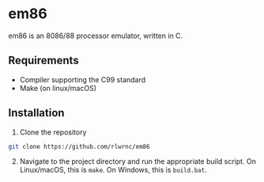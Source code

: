 # em86

em86 is an 8086/88 processor emulator, written in C.

## Requirements

* Compiler supporting the C99 standard
* Make (on linux/macOS)

## Installation

1. Clone the repository

```sh
git clone https://github.com/rlwrnc/em86
```

2. Navigate to the project directory and run the appropriate build script. On Linux/macOS, this is `make`.
On Windows, this is `build.bat`.
